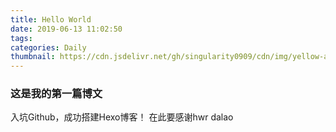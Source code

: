 ```yaml
---
title: Hello World
date: 2019-06-13 11:02:50
tags:
categories: Daily
thumbnail: https://cdn.jsdelivr.net/gh/singularity0909/cdn/img/yellow-and-pink.jpg
---
```


### 这是我的第一篇博文
入坑Github，成功搭建Hexo博客！
在此要感谢hwr dalao